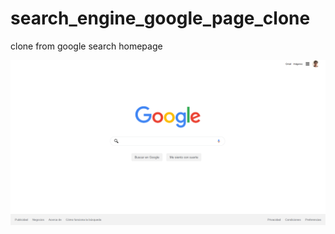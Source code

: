 # search_engine_google_page_clone
clone from google search homepage

![Google Homepage Clone](./Google.png)